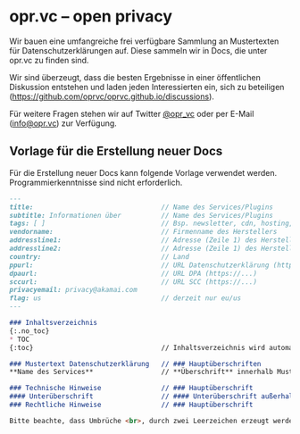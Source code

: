 # opr.vc – open privacy

Wir bauen eine umfangreiche frei verfügbare Sammlung an Mustertexten für Datenschutzerklärungen auf. Diese sammeln wir in Docs, die unter opr.vc zu finden sind.

Wir sind überzeugt, dass die besten Ergebnisse in einer öffentlichen Diskussion entstehen und laden jeden Interessierten ein, sich zu beteiligen (https://github.com/oprvc/oprvc.github.io/discussions).

Für weitere Fragen stehen wir auf Twitter [@opr_vc](https://twitter.com/opr_vc) oder per E-Mail (info@opr.vc) zur Verfügung.

## Vorlage für die Erstellung neuer Docs
Für die Erstellung neuer Docs kann folgende Vorlage verwendet werden. Programmierkenntnisse sind nicht erforderlich.

```Markdown
---
title:                                // Name des Services/Plugins
subtitle: Informationen über          // Name des Services/Plugins
tags: [ ]                             // Bsp. newsletter, cdn, hosting, payment
vendorname:                           // Firmenname des Herstellers
addressline1:                         // Adresse (Zeile 1) des Herstellers
addressline2:                         // Adresse (Zeile 1) des Herstellers
country:                              // Land
ppurl:                                // URL Datenschutzerklärung (https://...)
dpaurl:                               // URL DPA (https://...)
sccurl:                               // URL SCC (https://...)
privacyemail: privacy@akamai.com
flag: us                              // derzeit nur eu/us
---

### Inhaltsverzeichnis
{:.no_toc}
* TOC
{:toc}                                // Inhaltsverzeichnis wird automatisch erstellt

### Mustertext Datenschutzerklärung   // ### Hauptüberschriften
**Name des Services**                 // **Überschrift** innerhalb Muster

### Technische Hinweise               // ### Hauptüberschrift
#### Unterüberschrift                 // #### Unterüberschrift außerhalb Muster
### Rechtliche Hinweise               // ### Hauptüberschrift

Bitte beachte, dass Umbrüche <br>, durch zwei Leerzeichen erzeugt werden. **Überschrift**  < 2 Leerzeichen
```